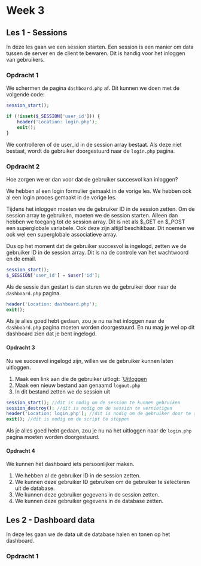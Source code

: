 # Week 3

## Les 1 - Sessions

In deze les gaan we een session starten. Een session is een manier om data tussen de server en de client te bewaren. Dit is handig voor het inloggen van gebruikers.

### Opdracht 1

We schermen de pagina `dashboard.php` af. Dit kunnen we doen met de volgende code:

```php
session_start();

if (!isset($_SESSION['user_id'])) {
    header('Location: login.php');
    exit();
}
``` 

We controlleren of de user_id in de session array bestaat. Als deze niet bestaat, wordt de gebruiker doorgestuurd naar de `login.php` pagina.


### Opdracht 2

Hoe zorgen we er dan voor dat de gebruiker succesvol kan inloggen?

We hebben al een login formulier gemaakt in de vorige les. We hebben ook al een login proces gemaakt in de vorige les.

Tijdens het inloggen moeten we de gebruiker ID in de session zetten. Om de session array te gebruiken, moeten we de session starten. Alleen dan hebben we toegang tot de session array. Dit is net als $_GET en $_POST een superglobale variabele. Ook deze zijn altijd beschikbaar. 
Dit noemen we ook wel een superglobale associatieve array.

Dus op het moment dat de gebruiker succesvol is ingelogd, zetten we de gebruiker ID in de session array. Dit is na de controle van het wachtwoord en de email.

```php
session_start();
$_SESSION['user_id'] = $user['id'];
```

Als de sessie dan gestart is dan sturen we de gebruiker door naar de `dashboard.php` pagina.

```php
header('Location: dashboard.php');
exit();
```

Als je alles goed hebt gedaan, zou je nu na het inloggen naar de `dashboard.php` pagina moeten worden doorgestuurd. En nu mag je wel op dit dashboard zien dat je bent ingelogd.

#### Opdracht 3

Nu we succesvol ingelogd zijn, willen we de gebruiker kunnen laten uitloggen.

1. Maak een link aan die de gebruiker uitlogt: `<a href="logout.php">Uitloggen</a>
2. Maak een nieuw bestand aan genaamd `logout.php`
3. In dit bestand zetten we de session uit

```php
session_start(); //dit is nodig om de session te kunnen gebruiken
session_destroy(); //dit is nodig om de session te vernietigen
header('Location: login.php'); //dit is nodig om de gebruiker door te sturen naar de login pagina
exit(); //dit is nodig om de script te stoppen
```

Als je alles goed hebt gedaan, zou je nu na het uitloggen naar de `login.php` pagina moeten worden doorgestuurd.

#### Opdracht 4

We kunnen het dashboard iets persoonlijker maken.

1. We hebben al de gebruiker ID in de session zetten.
2. We kunnen deze gebruiker ID gebruiken om de gebruiker te selecteren uit de database.
3. We kunnen deze gebruiker gegevens in de session zetten.
4. We kunnen deze gebruiker gegevens in de database zetten.

## Les 2 - Dashboard data

In deze les gaan we de data uit de database halen en tonen op het dashboard.

### Opdracht 1











